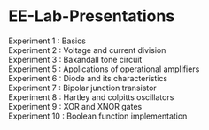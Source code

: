 # EE-Lab-Presentations
Experiment 1 : Basics <br />
Experiment 2 : Voltage and current division <br />
Experiment 3 : Baxandall tone circuit <br />
Experiment 5 : Applications of operational amplifiers<br />
Experiment 6 : Diode and its characteristics<br />
Experiment 7 : Bipolar junction transistor<br />
Experiment 8 : Hartley and colpitts oscillators<br />
Experiment 9 : XOR and XNOR gates<br />
Experiment 10 : Boolean function implementation<br />
